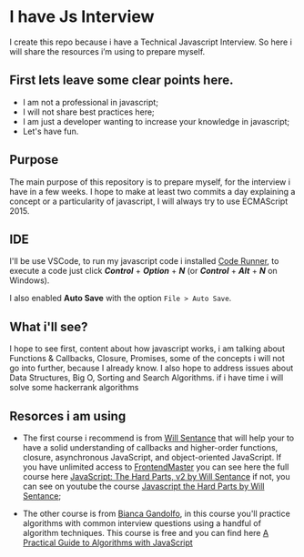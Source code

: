 # I have Js Interview
I create this repo because i have a Technical Javascript Interview. So here i will share the resources i’m using to prepare myself.

## First lets leave some clear points here.
* I am not a professional in javascript;
* I will not share best practices here;
* I am just a developer wanting to increase your knowledge in javascript;
* Let's have fun.

## Purpose
The main purpose of this repository is to prepare myself, for the interview i have in a few weeks. I hope to make at least two commits a day explaining a concept or a particularity of javascript, I will always try to use ECMAScript 2015.

## IDE
I'll be use VSCode, to run my javascript code i installed [Code Runner](https://marketplace.visualstudio.com/items?itemName=formulahendry.code-runner), to execute a code just click ***Control*** + ***Option*** + ***N*** (or ***Control*** + ***Alt*** + ***N*** on Windows).

I also enabled **Auto Save** with the option `File > Auto Save`.

## What i'll see?
I hope to see first, content about how javascript works, i am talking about Functions & Callbacks, Closure, Promises, some of the concepts i will not go into further, because I already know. I also hope to address issues about Data Structures, Big O, Sorting and Search Algorithms. if i have time i will solve some hackerrank algorithms

## Resorces i am using 

* The first course i recommend is from [Will Sentance](https://twitter.com/willsentance) that will help your to have a solid understanding of callbacks and higher-order functions, closure, asynchronous JavaScript, and object-oriented JavaScript. If you have unlimited access to [FrontendMaster](https://frontendmasters.com/) you can see here the full course here [JavaScript: The Hard Parts, v2 by Will Sentance](https://frontendmasters.com/courses/javascript-hard-parts-v2/) if not, you can see on youtube the course [Javascript the Hard Parts by Will Sentance](https://www.youtube.com/watch?v=ZVXrJ4dnUxM&list=PLWrQZnG8l0E5hMTpzCK8WjP3nJ93jUEyk);

* The other course is from [Bianca Gandolfo](https://twitter.com/BiancaGando), in this course you'll practice algorithms with common interview questions using a handful of algorithm techniques. This course is free and you can find here [A Practical Guide to Algorithms with JavaScript](https://frontendmasters.com/courses/practical-algorithms/)